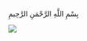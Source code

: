 بِسْمِ اللَّهِ الرَّحْمَنِ الرَّحِيمِ

<img src="https://e7.pngegg.com/pngimages/977/183/png-clipart-qur-an-basmala-islam-ar-rahman-allah-islam-qur-an-basmala.png">
<!--
**mustafakhalaf-git/mustafakhalaf-git** is a ✨ _special_ ✨ repository because its `README.md` (this file) appears on your GitHub profile.

Here are some ideas to get you started:

- 🔭 I’m currently working on ...
- 🌱 I’m currently learning ...
- 👯 I’m looking to collaborate on ...
- 🤔 I’m looking for help with ...
- 💬 Ask me about ...
- 📫 How to reach me: ...
- 😄 Pronouns: ...
- ⚡ Fun fact: ...
-->
